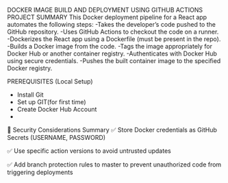 DOCKER IMAGE BUILD AND DEPLOYMENT USING GITHUB ACTIONS
PROJECT SUMMARY 
This Docker deployment pipeline for a React app automates the following steps:
-Takes the developer’s code pushed to the GitHub repository.
-Uses GitHub Actions to checkout the code on a runner.
-Dockerizes the React app using a Dockerfile (must be present in the repo).
-Builds a Docker image from the code.
-Tags the image appropriately for Docker Hub or another container registry.
-Authenticates with Docker Hub using secure credentials.
-Pushes the built container image to the specified Docker registry.

 PREREQUISITES (Local Setup)
- Install Git
- Set up GIT(for first time)
- Create Docker Hub Account
- 
🔐 Security Considerations Summary
✅ Store Docker credentials as GitHub Secrets (USERNAME, PASSWORD)

✅ Use specific action versions to avoid untrusted updates

✅ Add branch protection rules to master to prevent unauthorized code from triggering deployments







